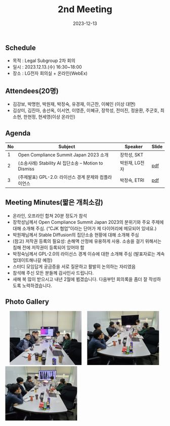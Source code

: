 ﻿---
title: "2nd Meeting"
linkTitle: "Legal SG 2nd Meeting"
weight: 2
date: 2023-12-13
type: docs
categories: ["legal"]
tags: ["Getty Images v. Stability AI", "GPL", "분쟁사례"]
description: Legal SG 2nd Meeting 
---

## Schedule

* 목적 : Legal Subgroup 2차 회의
* 일시 : 2023.12.13.(수) 16:30~18:00
* 장소 : LG전자 회의실 + 온라인(WebEx)

## Attendees(20명)
* 김강보, 박명헌, 박원재, 박정숙, 유경재, 이근찬, 이혜인 (이상 대면) 
* 김상미, 김진아, 송선옥, 이서연, 이영준, 이혜규, 장학성, 전미진, 정윤환, 주군호, 최소현, 한현정, 현세영(이상 온라인)

## Agenda
| No | Subject           | Speaker | Slide |
|----|-----------------|------|------|
| 1  | Open Compliance Summit Japan 2023 소개      | 장학성, SKT     |   |
| 2  | (소송사례) Stability AI 집단소송 – Motion to Dismiss| 박원재, LG전자  |  [pdf]([legal_2nd]Stability_ClassAction_MTD(박원재).pdf) |
| 3  | (주제발표) GPL-2.0: 라이선스 경계 문제와 컴플라이언스     | 박정숙, ETRI	    | [pdf]([발표자료]LegalSubgroup2차회의-GPL-2.0-20231213-R2(박정숙).pdf)  |

## Meeting Minutes(짧은 개최소감)

* 온라인, 오프라인 합쳐 20분 정도가 참석
* 장학성님께서 Open Compliance Summit Japan 2023의 분위기와 주요 주제에 대해 소개해 주심. (“CJK 협업”이라는 단어가 제 다이어리에 메모되어 있네요.)
* 박원재님께서 Stable Diffusion의 집단소송 현황에 대해 소개해 주심
* (참고) 저작권 등록의 필요성: 손해액 산정에 유용하게 사용. 소송을 걸기 위해서는 침해 전에 저작권이 등록되어 있어야 함
* 박정숙님께서 GPL-2.0의 라이선스 경계 이슈에 대한 소개해 주심 (발표자료는 계속 업데이트해나갈 예정)
* 스터디 모임답게 궁금증을 서로 질문하고 활발히 논의하는 자리였음
* 참석해 주신 모든 분들께 감사인사 드립니다.
* 새해 복 많이 받으시고 내년 2월에 뵙겠습니다. 다음부턴 회의록을 좀더 잘 작성하도록 노력하겠습니다.


## Photo Gallery

<div ><span class="image fit">
　<img src="사진-20231213-01.jpg" width="45%">
　<img src="사진-20231213-02.jpg" width="45%">
　<img src="사진-20231213-03.jpg" width="45%">
</span></div>
